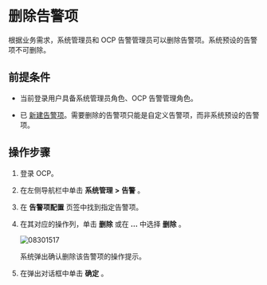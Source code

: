 删除告警项
==========================

根据业务需求，系统管理员和 OCP 告警管理员可以删除告警项。系统预设的告警项不可删除。

前提条件
-------------------------

* 当前登录用户具备系统管理员角色、OCP 告警管理角色。



* 已 [新建告警项](../9.use-alert-management/2.create-an-alarm-item.md)。需要删除的告警项只能是自定义告警项，而非系统预设的告警项。






操作步骤
-------------------------

1. 登录 OCP。



2. 在左侧导航栏中单击 **系统管理** **\>** **告警** 。



3. 在 **告警项配置** 页签中找到指定告警项。



4. 在其对应的操作列，单击 **删除** 或在 **...** 中选择 **删除** 。

   ![08301517](https://help-static-aliyun-doc.aliyuncs.com/assets/img/zh-CN/2270562361/p313229.png)

   系统弹出确认删除该告警项的操作提示。





<!-- -->

5. 在弹出对话框中单击 **确定** 。
